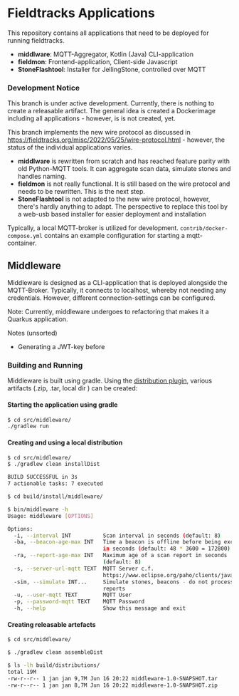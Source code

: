 # Fieldtracks Applications

This repository contains all applications that need to be deployed for running fieldtracks.

* **middlware**: MQTT-Aggregator, Kotlin (Java) CLI-application
* **fieldmon**: Frontend-application, Client-side Javascript
* **StoneFlashtool**: Installer for JellingStone, controlled over MQTT

### Development Notice

This branch is under active development. Currently, there is nothing to create a releasable artifact.
The general idea is created a Dockerimage including all applications - however, is is not created, yet.

This branch implements the new wire protocol as discussed in https://fieldtracks.org/misc/2022/05/25/wire-protocol.html -
however, the status of the individual applications varies.

* **middlware** is rewritten from scratch and has reached feature parity with old Python-MQTT tools.
It can aggregate scan data, simulate stones and handles naming.
* **fieldmon** is not really functional. It is still based on the wire protocol and needs to be rewritten. This is the next step.
* **StoneFlashtool** is not adapted to the new wire protocol, however, there's hardly anything to adapt.
The perspective to replace this tool by a web-usb based installer for easier deployment and installation

Typically, a local MQTT-broker is utilized for development. `contrib/docker-compose.yml` contains an example configuration for starting a mqtt-container.
## Middleware

Middleware is designed as a CLI-application that is deployed alongside the MQTT-Broker. Typically,
it connects to localhost, whereby not needing any credentials. However, different connection-settings can be configured.

Note: Currently, middleware undergoes to refactoring that makes it a Quarkus application.

Notes (unsorted)

* Generating a JWT-key before 

### Building and Running

Middleware is built using gradle. Using the [distribution plugin](https://docs.gradle.org/current/userguide/distribution_plugin.html), various artifacts (.zip, .tar, local dir ) can be created:

#### Starting the application using gradle
```bash
$ cd src/middleware/
./gradlew run
```

#### Creating and using a local distribution
```bash
$ cd src/middleware/
$ ./gradlew clean installDist 

BUILD SUCCESSFUL in 3s
7 actionable tasks: 7 executed

$ cd build/install/middleware/

$ bin/middleware -h
Usage: middleware [OPTIONS]

Options:
  -i, --interval INT          Scan interval in seconds (default: 8)
  -ba, --beacon-age-max INT   Time a beacon is offline before being excluded
                              in seconds (default: 48 * 3600 = 172800)
  -ra, --report-age-max INT   Maximum age of a scan report in seconds
                              (default: 8)
  -s, --server-url-mqtt TEXT  MQTT Server c.f.
                              https://www.eclipse.org/paho/clients/java/
  -sim, --simulate INT...     Simulate stones, beacons - do not process
                              reports
  -u, --user-mqtt TEXT        MQTT User
  -p, --password-mqtt TEXT    MQTT Password
  -h, --help                  Show this message and exit

```

#### Creating releasable artefacts

```bash
$ cd src/middleware/

$ ./gradlew clean assembleDist

$ ls -lh build/distributions/
total 19M
-rw-r--r-- 1 jan jan 9,7M Jun 16 20:22 middleware-1.0-SNAPSHOT.tar
-rw-r--r-- 1 jan jan 8,7M Jun 16 20:22 middleware-1.0-SNAPSHOT.zip

```
